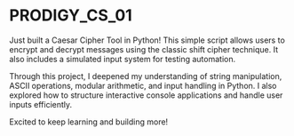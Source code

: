# PRODIGY_CS_01
Just built a Caesar Cipher Tool in Python! This simple script allows users to encrypt and decrypt messages using the classic shift cipher technique. It also includes a simulated input system for testing automation.

Through this project, I deepened my understanding of string manipulation, ASCII operations, modular arithmetic, and input handling in Python. I also explored how to structure interactive console applications and handle user inputs efficiently.

Excited to keep learning and building more!

